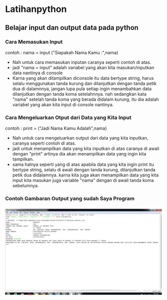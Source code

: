# Latihanpython
## Belajar input dan output data pada python

### Cara Memasukan Input
contoh :
nama = input ("Siapakah Nama Kamu :",nama)
- Nah untuk cara memasukan inputan caranya seperti contoh di atas.
- jadi  "nama = input" adalah variabel yang akan kita masukan/inputkan data nantinya di console
- Karna yang akan ditampilkan diconsole itu data bertype string, harus selalu menggunakan tanda kurung dan dilanjutkan dengan tanda petik dua di dalamnnya, jangan lupa pula setiap ingin menambahkan data dilanjutkan dengan tanda koma setelahnnya. nah sedangkan kata "nama" setelah tanda koma yang berada didalam kurung, itu dia adalah variabel yang akan kita input di console nantinya.

### Cara Mengeluarkan Otput dari Data yang Kita Input
contoh :
print = ("Jadi Nama Kamu Adalah",nama)
- Nah untuk cara mengeluarkan output dari data yang kita inputkan, caranya seperti contoh di atas.
- jadi untuk menampilkan data yang kita inputkan di atas caranya di awali dengan "print" artinya dia akan menampilkan data yang ingin kita tampilkan. 
- sama halnya seperti yang di atas apabila data yang kita ingin print itu bertype string, selalu di awali dengan tanda kurung, dilanjutkan tanda petik dua didalamnya. karna kita juga akan menampilkan data yang kita input kita masukan juga variable "nama" dengan di awali tanda koma sebelumnya.

### Contoh Gambaran Output yang sudah Saya Program
![Gambar 1](ssan/ss1.png.png)


